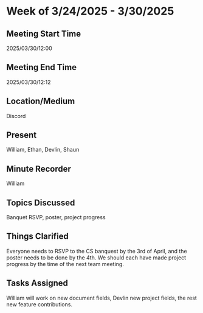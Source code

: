 # Week of 3/24/2025 - 3/30/2025

## Meeting Start Time

2025/03/30/12:00

## Meeting End Time

2025/03/30/12:12

## Location/Medium

Discord

## Present

William, Ethan, Devlin, Shaun

## Minute Recorder

William

## Topics Discussed

Banquet RSVP, poster, project progress

## Things Clarified

Everyone needs to RSVP to the CS banquest by the 3rd of April, and the poster needs to be done by the 4th. We should each have made project progress by the time of the next team meeting.

## Tasks Assigned

William will work on new document fields, Devlin new project fields, the rest new feature contributions.
